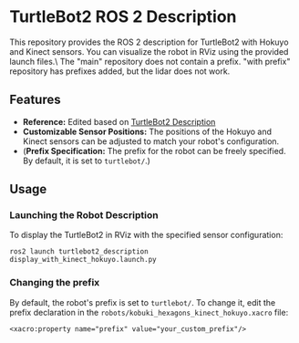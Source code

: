 # TurtleBot2 ROS 2 Description

This repository provides the ROS 2 description for TurtleBot2 with Hokuyo and Kinect sensors. You can visualize the robot in RViz using the provided launch files.\\
The "main" repository does not contain a prefix. "with prefix" repository has prefixes added, but the lidar does not work.

## Features

- **Reference:** Edited based on [TurtleBot2 Description](https://github.com/igrak34/turtlebot2-ros2/tree/humble-devel/turtlebot2_description)
- **Customizable Sensor Positions:** The positions of the Hokuyo and Kinect sensors can be adjusted to match your robot's configuration.
- (**Prefix Specification:** The prefix for the robot can be freely specified. By default, it is set to `turtlebot/`.)

## Usage

### Launching the Robot Description

To display the TurtleBot2 in RViz with the specified sensor configuration:

```
ros2 launch turtlebot2_description display_with_kinect_hokuyo.launch.py
```

### Changing the prefix
By default, the robot's prefix is set to `turtlebot/`. To change it, edit the prefix declaration in the `robots/kobuki_hexagons_kinect_hokuyo.xacro` file:
```
<xacro:property name="prefix" value="your_custom_prefix"/>
```
